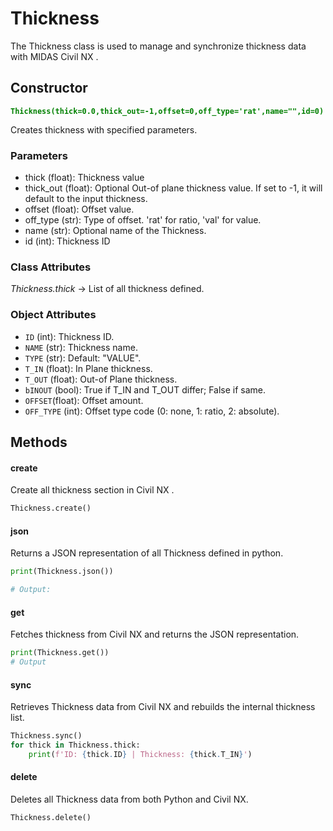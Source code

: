 # Thickness

The Thickness class is used to manage and synchronize thickness data with MIDAS Civil NX .

## Constructor
**<font color="green">`Thickness(thick=0.0,thick_out=-1,offset=0,off_type='rat',name="",id=0)`</font>**

Creates thickness with specified parameters.

### Parameters
* thick (float): Thickness value
* thick_out (float): Optional Out-of plane thickness value. If set to -1, it will default to the input thickness.
* offset (float): Offset value.
* off_type (str): Type of offset. 'rat' for ratio, 'val' for value.
* name (str): Optional name of the Thickness.
* id (int): Thickness ID


### Class Attributes
*Thickness.thick* -> List of all thickness defined.   

### Object Attributes
* `ID` (int): Thickness ID.
* `NAME` (str): Thickness name.
* `TYPE` (str): Default: "VALUE".
* `T_IN` (float): In Plane thickness.
* `T_OUT` (float): Out-of Plane thickness.
* `bINOUT` (bool): True if T_IN and T_OUT differ; False if same.
* `OFFSET`(float): Offset amount.
* `OFF_TYPE` (int): Offset type code (0: none, 1: ratio, 2: absolute).






## Methods

#### create
Create all thickness section in Civil NX .
```py
Thickness.create()
```

#### json
Returns a JSON representation of all Thickness defined in python.

```py
print(Thickness.json())

# Output:
```

#### get
Fetches thickness from Civil NX and returns the JSON representation.

```py
print(Thickness.get())
# Output
```

#### sync
Retrieves Thickness data from Civil NX and rebuilds the internal thickness list.

```py
Thickness.sync()
for thick in Thickness.thick:
    print(f'ID: {thick.ID} | Thickness: {thick.T_IN}')
```

#### delete
Deletes all Thickness data from both Python and Civil NX.

```py
Thickness.delete()
```





